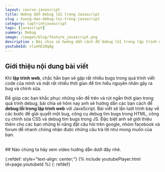 ```yaml
---
layout: course-javascript
title: Hướng dẫn Debug lỗi trong Javascript  
slug : huong-dan-debug-loi-trong-javascript
category: laptrinhjavascript
tags: [javascript]
summery: Debug   
image: /images/blog/feature_javascript.png
description : Bài chia sẻ hướng dẫn cách để debug lỗi trong lập trình web với JavaScript. Bài viết sẽ lần lượt trình bày về các bước để giải quyết một bug, công cụ debug tìm bugs trong HTML, công cụ chỉnh sửa CSS và debug tìm bugs trong JS. Đặc biệt anh sẽ giới thiệu thêm cho các bạn những kĩ năng đặt câu hỏi trên google, nhóm facebook và forum để nhanh chóng nhận được những câu trả lời như mong muốn của bạn.
youtubeId: vluehE10qAg
---
```


## **Giới thiệu nội dung bài viết**

Khi <b>lập trình web</b>, chắc hẳn bạn sẽ gặp rất nhiều bugs trong quá trình viết code của mình và mất rất nhiều thời gian để tìm hiểu nguyên nhân gây ra bug và chỉnh sửa.

Để giúp các bạn khắc phục những vấn đề trên và rút ngắn thời gian trong quá trình debug, bài chia sẻ hôm nay anh sẽ hướng dẫn các bạn cách để <b>debug lỗi trong lập trình web</b> với JavaScript. Bài viết sẽ lần lượt trình bày về các bước để giải quyết một bug, công cụ debug tìm bugs trong HTML, công cụ chỉnh sửa CSS và debug tìm bugs trong JS. Đặc biệt anh sẽ giới thiệu thêm cho các bạn những kĩ năng đặt câu hỏi trên google, nhóm facebook và forum để nhanh chóng nhận được những câu trả lời như mong muốn của bạn.

<br>
## Nào chúng ta hãy xem video hướng dẫn dưới đây nhé.

{:refdef: style="text-align: center;"}
{% include youtubePlayer.html id=page.youtubeId %}
{: refdef}

